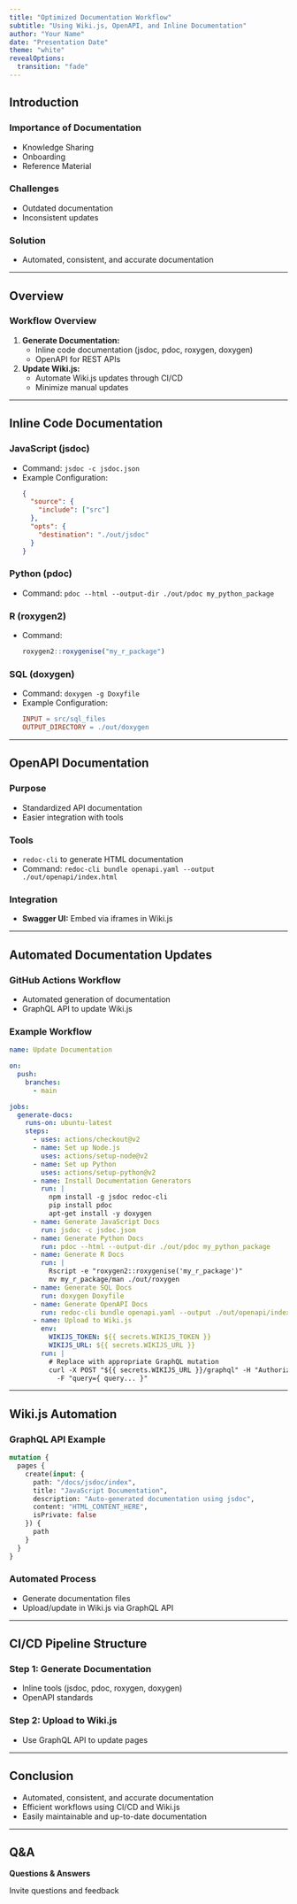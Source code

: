 ```yaml
---
title: "Optimized Documentation Workflow"
subtitle: "Using Wiki.js, OpenAPI, and Inline Documentation"
author: "Your Name"
date: "Presentation Date"
theme: "white"
revealOptions:
  transition: "fade"
---
```


## Introduction

### Importance of Documentation
- Knowledge Sharing
- Onboarding
- Reference Material

### Challenges
- Outdated documentation
- Inconsistent updates

### Solution
- Automated, consistent, and accurate documentation

---

## Overview

### Workflow Overview
1. **Generate Documentation:**
   - Inline code documentation (jsdoc, pdoc, roxygen, doxygen)
   - OpenAPI for REST APIs
2. **Update Wiki.js:**
   - Automate Wiki.js updates through CI/CD
   - Minimize manual updates

---

## Inline Code Documentation

### JavaScript (jsdoc)
- Command: `jsdoc -c jsdoc.json`
- Example Configuration:
  ```json
  {
    "source": {
      "include": ["src"]
    },
    "opts": {
      "destination": "./out/jsdoc"
    }
  }
  ```

### Python (pdoc)
- Command: `pdoc --html --output-dir ./out/pdoc my_python_package`

### R (roxygen2)
- Command:
  ```r
  roxygen2::roxygenise("my_r_package")
  ```

### SQL (doxygen)
- Command: `doxygen -g Doxyfile`
- Example Configuration:
  ```makefile
  INPUT = src/sql_files
  OUTPUT_DIRECTORY = ./out/doxygen
  ```

---

## OpenAPI Documentation

### Purpose
- Standardized API documentation
- Easier integration with tools

### Tools
- `redoc-cli` to generate HTML documentation
- Command: `redoc-cli bundle openapi.yaml --output ./out/openapi/index.html`

### Integration
- **Swagger UI:** Embed via iframes in Wiki.js

---

## Automated Documentation Updates

### GitHub Actions Workflow
- Automated generation of documentation
- GraphQL API to update Wiki.js

### Example Workflow
```yaml
name: Update Documentation

on:
  push:
    branches:
      - main

jobs:
  generate-docs:
    runs-on: ubuntu-latest
    steps:
      - uses: actions/checkout@v2
      - name: Set up Node.js
        uses: actions/setup-node@v2
      - name: Set up Python
        uses: actions/setup-python@v2
      - name: Install Documentation Generators
        run: |
          npm install -g jsdoc redoc-cli
          pip install pdoc
          apt-get install -y doxygen
      - name: Generate JavaScript Docs
        run: jsdoc -c jsdoc.json
      - name: Generate Python Docs
        run: pdoc --html --output-dir ./out/pdoc my_python_package
      - name: Generate R Docs
        run: |
          Rscript -e "roxygen2::roxygenise('my_r_package')"
          mv my_r_package/man ./out/roxygen
      - name: Generate SQL Docs
        run: doxygen Doxyfile
      - name: Generate OpenAPI Docs
        run: redoc-cli bundle openapi.yaml --output ./out/openapi/index.html
      - name: Upload to Wiki.js
        env:
          WIKIJS_TOKEN: ${{ secrets.WIKIJS_TOKEN }}
          WIKIJS_URL: ${{ secrets.WIKIJS_URL }}
        run: |
          # Replace with appropriate GraphQL mutation
          curl -X POST "${{ secrets.WIKIJS_URL }}/graphql" -H "Authorization: Bearer $WIKIJS_TOKEN" \
            -F "query={ query... }"
```

---

## Wiki.js Automation

### GraphQL API Example
```graphql
mutation {
  pages {
    create(input: {
      path: "/docs/jsdoc/index",
      title: "JavaScript Documentation",
      description: "Auto-generated documentation using jsdoc",
      content: "HTML_CONTENT_HERE",
      isPrivate: false
    }) {
      path
    }
  }
}
```

### Automated Process
- Generate documentation files
- Upload/update in Wiki.js via GraphQL API

---

## CI/CD Pipeline Structure

### Step 1: Generate Documentation
- Inline tools (jsdoc, pdoc, roxygen, doxygen)
- OpenAPI standards

### Step 2: Upload to Wiki.js
- Use GraphQL API to update pages

---

## Conclusion

- Automated, consistent, and accurate documentation
- Efficient workflows using CI/CD and Wiki.js
- Easily maintainable and up-to-date documentation

---

## Q&A

**Questions & Answers**

Invite questions and feedback


